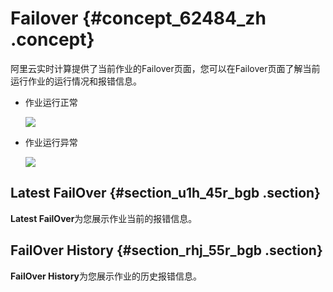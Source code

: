 # Failover {#concept_62484_zh .concept}

阿里云实时计算提供了当前作业的Failover页面，您可以在Failover页面了解当前运行作业的运行情况和报错信息。

-   作业运行正常

    ![](http://static-aliyun-doc.oss-cn-hangzhou.aliyuncs.com/assets/img/41068/156344346733996_zh-CN.png)

-   作业运行异常

    ![](http://static-aliyun-doc.oss-cn-hangzhou.aliyuncs.com/assets/img/41068/156344346733997_zh-CN.png)


## Latest FailOver {#section_u1h_45r_bgb .section}

**Latest FailOver**为您展示作业当前的报错信息。

## FailOver History {#section_rhj_55r_bgb .section}

**FailOver History**为您展示作业的历史报错信息。

